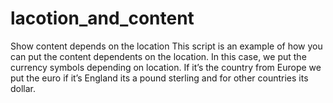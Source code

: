 # lacotion_and_content
Show content depends on the location
This script is an example of how you can put the content dependents on the location.
In this case, we put the currency symbols depending on location. 
If it’s the country from Europe we put the euro if it’s England its a pound sterling
and for other countries its dollar.

